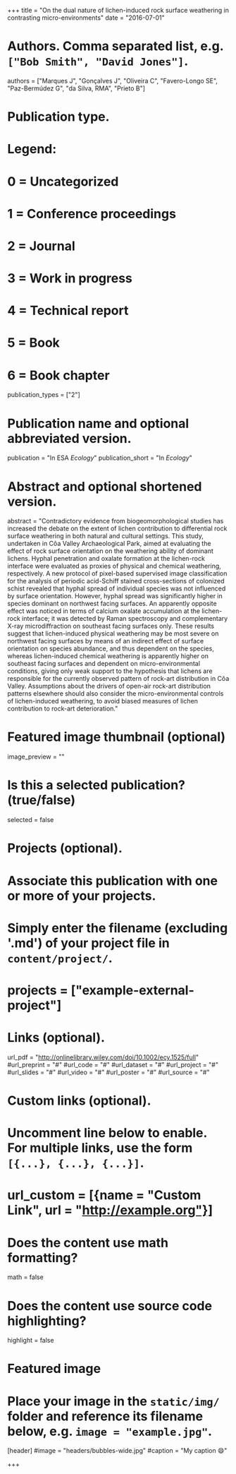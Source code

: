 +++
title = "On the dual nature of lichen-induced rock surface weathering in contrasting micro-environments"
date = "2016-07-01"

# Authors. Comma separated list, e.g. `["Bob Smith", "David Jones"]`.
authors = ["Marques J", "Gonçalves J", "Oliveira C", "Favero-Longo SE", "Paz-Bermúdez G", "da Silva, RMA", "Prieto B"]

# Publication type.
# Legend:
# 0 = Uncategorized
# 1 = Conference proceedings
# 2 = Journal
# 3 = Work in progress
# 4 = Technical report
# 5 = Book
# 6 = Book chapter
publication_types = ["2"]

# Publication name and optional abbreviated version.
publication = "In ESA *Ecology*"
publication_short = "In *Ecology*"

# Abstract and optional shortened version.
abstract = "Contradictory evidence from biogeomorphological studies has increased the debate on the extent of lichen contribution to differential rock surface weathering in both natural and cultural settings. This study, undertaken in Côa Valley Archaeological Park, aimed at evaluating the effect of rock surface orientation on the weathering ability of dominant lichens. Hyphal penetration and oxalate formation at the lichen-rock interface were evaluated as proxies of physical and chemical weathering, respectively. A new protocol of pixel-based supervised image classification for the analysis of periodic acid-Schiff stained cross-sections of colonized schist revealed that hyphal spread of individual species was not influenced by surface orientation. However, hyphal spread was significantly higher in species dominant on northwest facing surfaces. An apparently opposite effect was noticed in terms of calcium oxalate accumulation at the lichen-rock interface; it was detected by Raman spectroscopy and complementary X-ray microdiffraction on southeast facing surfaces only. These results suggest that lichen-induced physical weathering may be most severe on northwest facing surfaces by means of an indirect effect of surface orientation on species abundance, and thus dependent on the species, whereas lichen-induced chemical weathering is apparently higher on southeast facing surfaces and dependent on micro-environmental conditions, giving only weak support to the hypothesis that lichens are responsible for the currently observed pattern of rock-art distribution in Côa Valley. Assumptions about the drivers of open-air rock-art distribution patterns elsewhere should also consider the micro-environmental controls of lichen-induced weathering, to avoid biased measures of lichen contribution to rock-art deterioration."

# Featured image thumbnail (optional)
image_preview = ""

# Is this a selected publication? (true/false)
selected = false

# Projects (optional).
#   Associate this publication with one or more of your projects.
#   Simply enter the filename (excluding '.md') of your project file in `content/project/`.
# projects = ["example-external-project"]

# Links (optional).
url_pdf = "http://onlinelibrary.wiley.com/doi/10.1002/ecy.1525/full"
#url_preprint = "#"
#url_code = "#"
#url_dataset = "#"
#url_project = "#"
#url_slides = "#"
#url_video = "#"
#url_poster = "#"
#url_source = "#"

# Custom links (optional).
# Uncomment line below to enable. For multiple links, use the form `[{...}, {...}, {...}]`.
#
# url_custom = [{name = "Custom Link", url = "http://example.org"}]

# Does the content use math formatting?
math = false

# Does the content use source code highlighting?
highlight = false

# Featured image
# Place your image in the `static/img/` folder and reference its filename below, e.g. `image = "example.jpg"`.
[header]
  #image = "headers/bubbles-wide.jpg"
  #caption = "My caption :smile:"

+++
